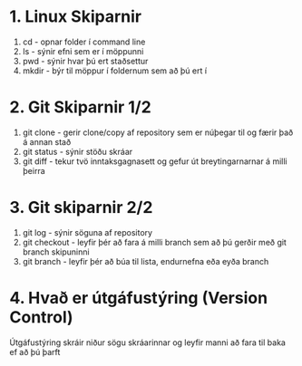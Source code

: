 # 1. Linux Skiparnir
1. cd - opnar folder í command line
2. ls - sýnir efni sem er í möppunni
3. pwd - sýnir hvar þú ert staðsettur
4. mkdir - býr til möppur í foldernum sem að þú ert í
# 2. Git Skiparnir 1/2
1. git clone - gerir clone/copy af repository sem er núþegar til og færir það á annan stað
2. git status - sýnir stöðu skráar
3. git diff - tekur tvö inntaksgagnasett og gefur út breytingarnarnar á milli þeirra
# 3. Git skiparnir 2/2
1. git log - sýnir söguna af repository
2. git checkout - leyfir þér að fara á milli branch sem að þú gerðir með git branch skipuninni
3. git branch - leyfir þér að búa til lista, endurnefna eða eyða branch
# 4. Hvað er útgáfustýring (Version Control)
Útgáfustýring skráir niður sögu skráarinnar og leyfir manni að fara til baka ef að þú þarft